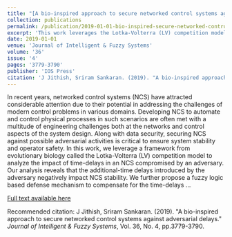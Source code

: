```yaml
---
title: "[A bio-inspired approach to secure networked control systems against adversarial delays](https://content.iospress.com/articles/journal-of-intelligent-and-fuzzy-systems/ifs18688)"
collection: publications
permalink: /publication/2019-01-01-bio-inspired-secure-networked-control-systems
excerpt: 'This work leverages the Lotka-Volterra (LV) competition model to analyze the impact of time-delays in an NCS compromised by an adversary, proposing a fuzzy logic based defense mechanism.'
date: 2019-01-01
venue: 'Journal of Intelligent & Fuzzy Systems'
volume: '36'
issue: '4'
pages: '3779-3790'
publisher: 'IOS Press'
citation: 'J Jithish, Sriram Sankaran. (2019). "A bio-inspired approach to secure networked control systems against adversarial delays." <i>Journal of Intelligent & Fuzzy Systems</i>, Vol. 36, No. 4, pp.3779-3790.'
---
```


In recent years, networked control systems (NCS) have attracted considerable attention due to their potential in addressing the challenges of modern control problems in various domains. Developing NCS to automate and control physical processes in such scenarios are often met with a multitude of engineering challenges both at the networks and control aspects of the system design. Along with data security, securing NCS against possible adversarial activities is critical to ensure system stability and operator safety. In this work, we leverage a framework from evolutionary biology called the Lotka-Volterra (LV) competition model to analyze the impact of time-delays in an NCS compromised by an adversary. Our analysis reveals that the additional-time delays introduced by the adversary negatively impact NCS stability. We further propose a fuzzy logic based defense mechanism to compensate for the time-delays …

[Full text available here](https://content.iospress.com/articles/journal-of-intelligent-and-fuzzy-systems/ifs18688)

Recommended citation: J Jithish, Sriram Sankaran. (2019). "A bio-inspired approach to secure networked control systems against adversarial delays." <i>Journal of Intelligent & Fuzzy Systems</i>, Vol. 36, No. 4, pp.3779-3790.
